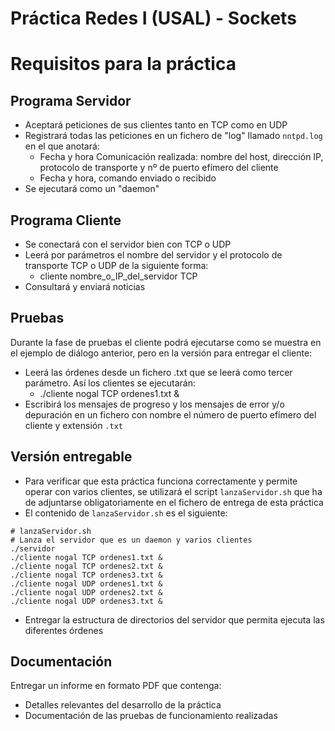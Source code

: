# Práctica Redes I (USAL) - Sockets 

# Requisitos para la práctica

## Programa Servidor
- Aceptará peticiones de sus clientes tanto en TCP como en UDP
- Registrará todas las peticiones en un fichero de "log" llamado `nntpd.log` en el que anotará:
  - Fecha y hora Comunicación realizada: nombre del host, dirección IP, protocolo de transporte y nº de puerto efímero del cliente
  - Fecha y hora, comando enviado o recibido
- Se ejecutará como un "daemon"

## Programa Cliente

- Se conectará con el servidor bien con TCP o UDP
- Leerá por parámetros el nombre del servidor y el protocolo de transporte TCP o UDP de la siguiente forma:
  - cliente nombre_o_IP_del_servidor TCP
- Consultará y enviará noticias

## Pruebas

Durante la fase de pruebas el cliente podrá ejecutarse como se muestra en el ejemplo de diálogo anterior, pero en la versión para entregar el cliente:
- Leerá las órdenes desde un fichero .txt que se leerá como tercer parámetro. Así los clientes se ejecutarán:
  - ./cliente nogal TCP ordenes1.txt &
- Escribirá los mensajes de progreso y los mensajes de error y/o depuración en un fichero con nombre el número de puerto efímero del cliente y extensión `.txt`

## Versión entregable

- Para verificar que esta práctica funciona correctamente y permite operar con varios clientes, se utilizará el script `lanzaServidor.sh` que ha de adjuntarse obligatoriamente en el fichero de entrega de esta práctica
- El contenido de `lanzaServidor.sh` es el siguiente:

```
# lanzaServidor.sh
# Lanza el servidor que es un daemon y varios clientes
./servidor
./cliente nogal TCP ordenes1.txt &
./cliente nogal TCP ordenes2.txt &
./cliente nogal TCP ordenes3.txt &
./cliente nogal UDP ordenes1.txt &
./cliente nogal UDP ordenes2.txt &
./cliente nogal UDP ordenes3.txt &
```

- Entregar la estructura de directorios del servidor que permita ejecuta las diferentes órdenes

## Documentación

Entregar un informe en formato PDF que contenga:
- Detalles relevantes del desarrollo de la práctica
- Documentación de las pruebas de funcionamiento realizadas
